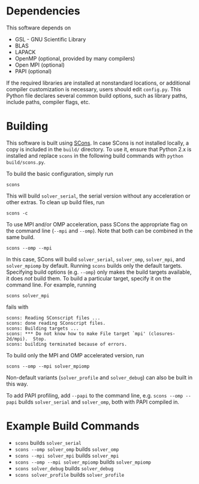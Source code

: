 Dependencies
============

This software depends on

* GSL - GNU Scientific Library
* BLAS
* LAPACK
* OpenMP (optional, provided by many compilers)
* Open MPI (optional)
* PAPI (optional)

If the required libraries are installed at nonstandard locations, or
additional compiler customization is necessary, users should edit `config.py`.
This Python file declares several common build options, such as library
paths, include paths, compiler flags, etc.

Building
========

This software is built using [SCons](http://scons.org/). In case SCons is not
installed locally, a copy is included in the `build/` directory. To use it,
ensure that Python 2.x is installed and
replace `scons` in the following build commands with `python build/scons.py`.

To build the basic configuration, simply run

    scons

This will build `solver_serial`, the serial version without any acceleration
or other extras. To clean up build files, run

    scons -c

To use MPI and/or OMP acceleration, pass SCons the appropriate flag on the
command line (`--mpi` and `--omp`). Note that both can be combined in the
same build.

    scons --omp --mpi

In this case, SCons will build `solver_serial`, `solver_omp`, `solver_mpi`, and
`solver_mpiomp` by default. Running `scons` builds only the default targets.
Specifying build options (e.g. `--omp`) only makes
the build targets available, it does *not* build them.
To build a particular target, specify it on
the command line. For example, running

    scons solver_mpi

fails with

    scons: Reading SConscript files ...
    scons: done reading SConscript files.
    scons: Building targets ...
    scons: *** Do not know how to make File target `mpi' (closures-2d/mpi).  Stop.
    scons: building terminated because of errors.

To build only the MPI and OMP accelerated version, run

    scons --omp --mpi solver_mpiomp

Non-default variants (`solver_profile` and `solver_debug`) can also be built in
this way.

To add PAPI profiling, add `--papi` to the command line,
e.g. `scons --omp --papi` builds `solver_serial` and `solver_omp`, both
with PAPI compiled in.

Example Build Commands
======================

* `scons` builds `solver_serial`
* `scons --omp solver_omp` builds `solver_omp`
* `scons --mpi solver_mpi` builds `solver_mpi`
* `scons --omp --mpi solver_mpiomp` builds `solver_mpiomp`
* `scons solver_debug` builds `solver_debug`
* `scons solver_profile` builds `solver_profile`




